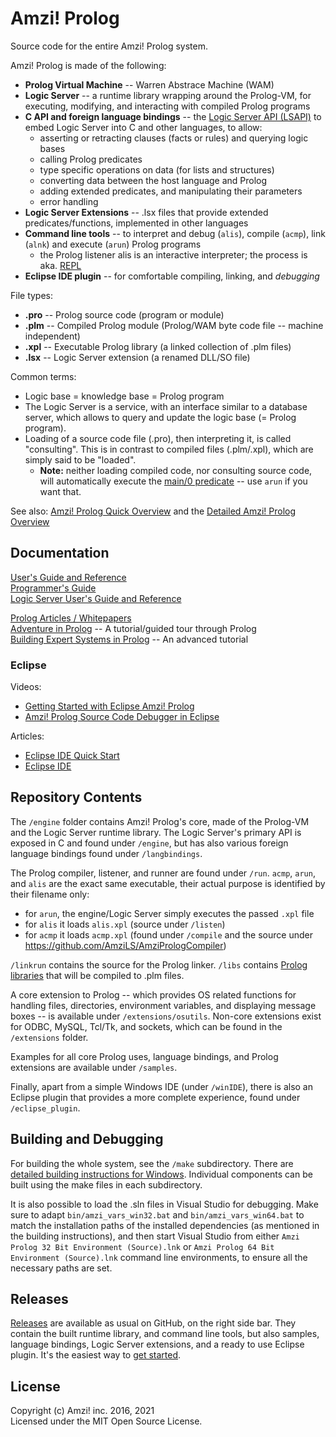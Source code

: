 # Amzi! Prolog

Source code for the entire Amzi! Prolog system.

Amzi! Prolog is made of the following:
  - **Prolog Virtual Machine** -- Warren Abstrace Machine (WAM)
  - **Logic Server** -- a runtime library wrapping around the Prolog-VM, for executing, modifying, and interacting with compiled Prolog programs
  - **C API and foreign language bindings** -- the [Logic Server API (LSAPI)](https://www.amzi.com/manuals/amzi/ls/lsapirf.htm) to embed Logic Server into C and other languages, to allow:
    - asserting or retracting clauses (facts or rules) and querying logic bases
    - calling Prolog predicates
    - type specific operations on data (for lists and structures)
    - converting data between the host language and Prolog
    - adding extended predicates, and manipulating their parameters
    - error handling
  - **Logic Server Extensions** -- .lsx files that provide extended predicates/functions, implemented in other languages
  - **Command line tools** -- to interpret and debug (`alis`), compile (`acmp`), link (`alnk`) and execute (`arun`) Prolog programs
    - the Prolog listener alis is an interactive interpreter; the process is aka. [REPL](https://en.wikipedia.org/wiki/Read%E2%80%93eval%E2%80%93print_loop)
  - **Eclipse IDE plugin** -- for comfortable compiling, linking, and *debugging*

File types:
  - **.pro** -- Prolog source code (program or module)
  - **.plm** -- Compiled Prolog module (Prolog/WAM byte code file -- machine independent)
  - **.xpl** -- Executable Prolog library (a linked collection of .plm files)
  - **.lsx** -- Logic Server extension (a renamed DLL/SO file)

Common terms:
  - Logic base = knowledge base = Prolog program
  - The Logic Server is a service, with an interface similar to a database server, which allows to query and update the logic base (= Prolog program).
  - Loading of a source code file (.pro), then interpreting it, is called "consulting". This is in contrast to compiled files (.plm/.xpl), which are simply said to be "loaded".
    - **Note:** neither loading compiled code, nor consulting source code, will automatically execute the [main/0 predicate](https://www.amzi.com/manuals/amzi/ls/lsprguid.htm#MainEntryPoints) -- use `arun` if you want that.

See also: [Amzi! Prolog Quick Overview](http://www.amzi.com/manuals/amzi/pro/pug_overview.htm) and the [Detailed Amzi! Prolog Overview](https://www.amzi.com/AmziPrologLogicServer/white_papers/amzi_overview.php)

## Documentation
[User's Guide and Reference](https://www.amzi.com/manuals/amzi/pro/top.htm)    
[Programmer's Guide](https://www.amzi.com/manuals/amzi/ls/lsprguid.htm)    
[Logic Server User's Guide and Reference](https://www.amzi.com/manuals/amzi/ls/lstop.htm)   
    
[Prolog Articles / Whitepapers](https://www.amzi.com/manuals/amzi/articles/doc.html)    
[Adventure in Prolog](https://www.amzi.com/manuals/amzi/aip/advfrtop.htm) -- A tutorial/guided tour through Prolog    
[Building Expert Systems in Prolog](https://www.amzi.com/manuals/amzi/xsip/xsipfrtop.htm) --  An advanced tutorial    

### Eclipse
Videos:
  * [Getting Started with Eclipse Amzi! Prolog](https://www.youtube.com/watch?v=EMxLnn2I9yo)    
  * [Amzi! Prolog Source Code Debugger in Eclipse](https://www.youtube.com/watch?v=fewTmnarfu8)    

Articles:
  * [Eclipse IDE Quick Start](http://www.amzi.com/manuals/amzi/pro/pug_ide_quickstart.htm)
  * [Eclipse IDE](http://www.amzi.com/manuals/amzi/pro/pug_ide.htm)

## Repository Contents

The `/engine` folder contains Amzi! Prolog's core, made of the Prolog-VM and the Logic Server runtime library.
The Logic Server's primary API is exposed in C and found under `/engine`, but has also various foreign language bindings found under `/langbindings`.

The Prolog compiler, listener, and runner are found under `/run`. `acmp`, `arun`, and `alis` are the exact same executable, their actual purpose is identified by their filename only:
- for `arun`, the engine/Logic Server simply executes the passed `.xpl` file
- for `alis` it loads `alis.xpl` (source under `/listen`)
- for `acmp` it loads `acmp.xpl` (found under `/compile` and the source under https://github.com/AmziLS/AmziPrologCompiler)

`/linkrun` contains the source for the Prolog linker. `/libs` contains [Prolog libraries](https://www.amzi.com/manuals/amzi/libs/doc.html) that will be compiled to .plm files.

A core extension to Prolog -- which provides OS related functions for handling files, directories, environment variables, and displaying message boxes -- is available under `/extensions/osutils`. Non-core extensions exist for ODBC, MySQL, Tcl/Tk, and sockets, which can be found in the `/extensions` folder.

Examples for all core Prolog uses, language bindings, and Prolog extensions are available under `/samples`.

Finally, apart from a simple Windows IDE (under `/winIDE`), there is also an Eclipse plugin that provides a more complete experience, found under `/eclipse_plugin`.

## Building and Debugging

For building the whole system, see the `/make` subdirectory. There are [detailed building instructions for Windows](Windows%20compilation%20instructions.md).
Individual components can be built using the make files in each subdirectory.

It is also possible to load the .sln files in Visual Studio for debugging.
Make sure to adapt `bin/amzi_vars_win32.bat` and `bin/amzi_vars_win64.bat` to match
the installation paths of the installed dependencies (as mentioned in the building instructions), and then start Visual Studio from either `Amzi Prolog 32 Bit Environment (Source).lnk` or `Amzi Prolog 64 Bit Environment (Source).lnk` command line environments, to ensure all the necessary paths are set.

## Releases

[Releases](https://github.com/AmziLS/AmziProlog/releases) are available as usual on GitHub, on the right side bar. They contain the built runtime library, and command line tools, but also samples, language bindings, Logic Server extensions, and a ready to use Eclipse plugin. It's the easiest way to [get started](Setup%20and%20getting%20started.md).
    
## License

Copyright (c) Amzi! inc. 2016, 2021    
Licensed under the MIT Open Source License.
